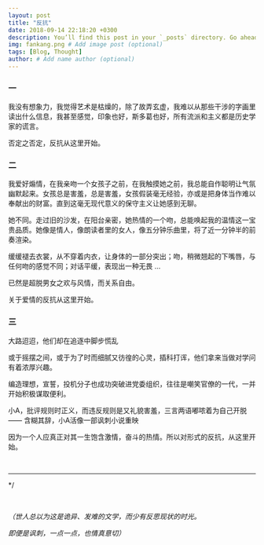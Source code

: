 ```yaml
---
layout: post
title: "反抗"
date: 2018-09-14 22:18:20 +0300
description: You’ll find this post in your `_posts` directory. Go ahead and edit it and re-build the site to see your changes. # Add post description (optional)
img: fankang.png # Add image post (optional)
tags: [Blog, Thought]
author: # Add name author (optional)
---
```




### 一

我没有想象力，我觉得艺术是枯燥的，除了故弄玄虚，我难以从那些干涉的字画里读出什么信息，我甚至感觉，印象也好，斯多葛也好，所有流派和主义都是历史学家的谎言。

否定之否定，反抗从这里开始。





### 二

我爱好煽情，在我亲吻一个女孩子之前，在我触摸她之前，我总能自作聪明让气氛幽默起来。女孩总是害羞，总是害羞，女孩假装毫无经验，亦或是把身体当作难以奉献出的财富。直到这毫无现代意义的保守主义让她感到无聊。

她不同。走过旧的沙发，在阳台亲密，她热情的一个吻，总能唤起我的温情这一宝贵品质。她像是情人，像朗读者里的女人，像五分钟乐曲里，将了近一分钟半的前奏渲染。

缓缓褪去衣裳，从不穿着内衣，让身体的一部分突出；吻，稍微翘起的下嘴唇，与任何吻的感觉不同；对话平缓，表现出一种无畏 ...

已然是超脱男女之欢与风情，而关系自由。

关于爱情的反抗从这里开始。





### 三

大路迢迢，他们却在追逐中脚步慌乱

或于摇摆之间，或于为了时而细腻又彷徨的心灵，插科打诨，他们拿来当做对学问有着浓厚兴趣。

编造理想，宣誓，投机分子也成功突破进党委组织，往往是嘲笑官僚的一代，一并开始积极谋取便利。

小A，批评规则时正义，而违反规则是又礼貌害羞，三言两语嘟哝着为自己开脱 —— 含糊其辞，小A活像一部讽刺小说重映



因为一个人应真正对其一生饱含激情，奋斗的热情。所以对形式的反抗，从这里开始。




<br>


***


*/



<br>



*（世人总以为这是诡异、发难的文学，而少有反思现状的时光。*

*即便是讽刺，一点一点，也情真意切）*







